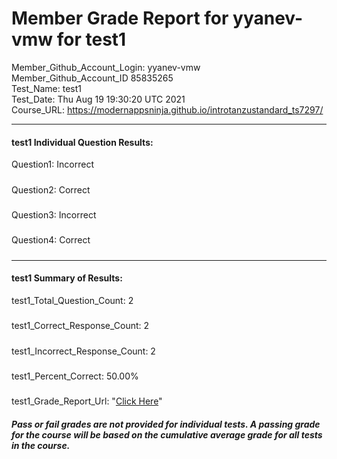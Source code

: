 # Member Grade Report for yyanev-vmw for test1  
   
Member_Github_Account_Login: yyanev-vmw  
Member_Github_Account_ID 85835265  
Test_Name: test1  
Test_Date: Thu Aug 19 19:30:20 UTC 2021  
Course_URL: https://modernappsninja.github.io/introtanzustandard_ts7297/  
   
---  
#### test1 Individual Question Results:  
Question1: Incorrect  
#####  
Question2: Correct  
#####  
Question3: Incorrect  
#####  
Question4: Correct  
#####  
---  
#### test1 Summary of Results:  
test1_Total_Question_Count: 2  
#####  
test1_Correct_Response_Count: 2  
#####  
test1_Incorrect_Response_Count: 2  
#####  
test1_Percent_Correct: 50.00%  
#####  
test1_Grade_Report_Url: "[Click Here](https://github.com/modernappsninjas/yyanev-vmw/blob/main/static/userdata/courses/introtanzustandard_ts7297/grade_report.pr293.test1.md)"
##### Pass or fail grades are not provided for individual tests. A passing grade for the course will be based on the cumulative average grade for all tests in the course.  
